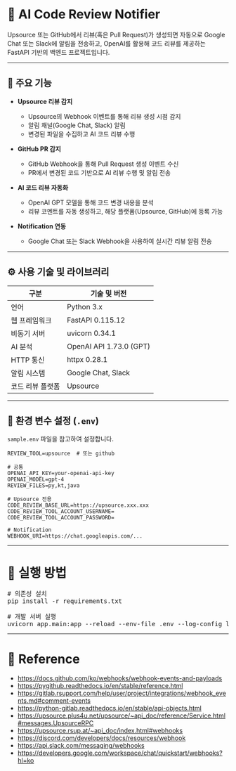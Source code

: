 # 🤖 AI Code Review Notifier

Upsource 또는 GitHub에서 리뷰(혹은 Pull Request)가 생성되면 자동으로 Google Chat 또는 Slack에 알림을 전송하고, OpenAI를 활용해 코드 리뷰를 제공하는 FastAPI 기반의 백엔드 프로젝트입니다.

---

## 📌 주요 기능

- **Upsource 리뷰 감지**
  - Upsource의 Webhook 이벤트를 통해 리뷰 생성 시점 감지
  - 알림 채널(Google Chat, Slack) 알림
  - 변경된 파일을 수집하고 AI 코드 리뷰 수행

- **GitHub PR 감지**
  - GitHub Webhook을 통해 Pull Request 생성 이벤트 수신
  - PR에서 변경된 코드 기반으로 AI 리뷰 수행 및 알림 전송

- **AI 코드 리뷰 자동화**
  - OpenAI GPT 모델을 통해 코드 변경 내용을 분석
  - 리뷰 코멘트를 자동 생성하고, 해당 플랫폼(Upsource, GitHub)에 등록 가능

- **Notification 연동**
  - Google Chat 또는 Slack Webhook을 사용하여 실시간 리뷰 알림 전송

---

## ⚙️ 사용 기술 및 라이브러리

| 구분         | 기술 및 버전           |
|--------------|------------------------|
| 언어         | Python 3.x             |
| 웹 프레임워크 | FastAPI 0.115.12       |
| 비동기 서버  | uvicorn 0.34.1 |
| AI 분석      | OpenAI API 1.73.0 (GPT) |
| HTTP 통신    | httpx 0.28.1           |
| 알림 시스템  | Google Chat, Slack     |
| 코드 리뷰 플랫폼 | Upsource  |

---

## 🔧 환경 변수 설정 (`.env`)

`sample.env` 파일을 참고하여 설정합니다.

```env
REVIEW_TOOL=upsource  # 또는 github

# 공통
OPENAI_API_KEY=your-openai-api-key
OPENAI_MODEL=gpt-4
REVIEW_FILES=py,kt,java

# Upsource 전용
CODE_REVIEW_BASE_URL=https://upsource.xxx.xxx
CODE_REVIEW_TOOL_ACCOUNT_USERNAME=
CODE_REVIEW_TOOL_ACCOUNT_PASSWORD=

# Notification
WEBHOOK_URI=https://chat.googleapis.com/...
````

---

# 🚀 실행 방법
<pre>
# 의존성 설치
pip install -r requirements.txt

# 개발 서버 실행
uvicorn app.main:app --reload --env-file .env --log-config logging.conf
</pre>


---

# 📑 Reference
- https://docs.github.com/ko/webhooks/webhook-events-and-payloads
- https://pygithub.readthedocs.io/en/stable/reference.html
- https://gitlab.rsupport.com/help/user/project/integrations/webhook_events.md#comment-events
- https://python-gitlab.readthedocs.io/en/stable/api-objects.html
- https://upsource.plus4u.net/upsource/~api_doc/reference/Service.html#messages.UpsourceRPC
- https://upsource.rsup.at/~api_doc/index.html#webhooks
- https://discord.com/developers/docs/resources/webhook
- https://api.slack.com/messaging/webhooks
- https://developers.google.com/workspace/chat/quickstart/webhooks?hl=ko